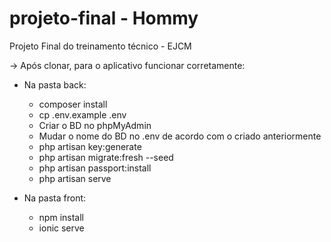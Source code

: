 # projeto-final - Hommy
Projeto Final do treinamento técnico - EJCM

-> Após clonar, para o aplicativo funcionar corretamente:

* Na pasta back:
  - composer install
  - cp .env.example .env
  - Criar o BD no phpMyAdmin
  - Mudar o nome do BD  no .env de acordo com o criado anteriormente
  - php artisan key:generate
  - php artisan migrate:fresh --seed
  - php artisan passport:install
  - php artisan serve

* Na pasta front:
  - npm install
  - ionic serve
